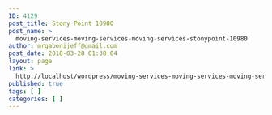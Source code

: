 ```yaml
---
ID: 4129
post_title: Stony Point 10980
post_name: >
  moving-services-moving-services-moving-services-stonypoint-10980
author: mrgabonijeff@gmail.com
post_date: 2018-03-28 01:38:04
layout: page
link: >
  http://localhost/wordpress/moving-services-moving-services-moving-services-stonypoint-10980/
published: true
tags: [ ]
categories: [ ]
---
```

